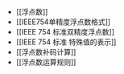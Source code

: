 *   [[浮点数]]
*   [[IEEE754单精度浮点数格式]]
*   [[IEEE 754 标准双精度浮点数]]
*   [[IEEE 754 标准 特殊值的表示]]
*   [[浮点数补码计算]]
*   [[浮点数运算规则]]